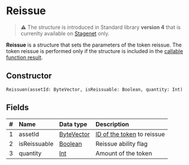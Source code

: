 # Reissue

> :warning: The structure is introduced in Standard library **version 4** that is currenlty available on [Stagenet](/en/blockchain/blockchain-network/stage-network) only.

**Reissue** is a structure that sets the parameters of the token reissue. The token reissue is performed only if the structure is included in the [callable function result](/en/ride/functions/callable-function#callable-function-invocation-results-2).

## Constructor

```ride
Reissuen(assetId: ByteVector, isReissuable: Boolean, quantity: Int)
```

## Fields

| # | Name | Data type | Description |
| :--- | :--- | :--- | :--- |
| 1 | assetId | [ByteVector](/en/ride/data-types/byte-vector) | [ID of the token](/en/blockchain/token/token-id) to reissue |
| 2 | isReissuable | [Boolean](/en/ride/data-types/boolean) | Reissue ability flag |
| 3 | quantity | [Int](/en/ride/data-types/int) | Amount of the token |

